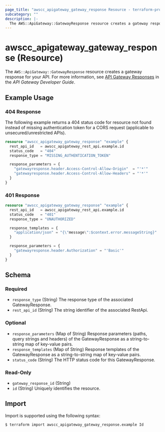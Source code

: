 ```yaml
---
page_title: "awscc_apigateway_gateway_response Resource - terraform-provider-awscc"
subcategory: ""
description: |-
  The AWS::ApiGateway::GatewayResponse resource creates a gateway response for your API. For more information, see API Gateway Responses https://docs.aws.amazon.com/apigateway/latest/developerguide/customize-gateway-responses.html#api-gateway-gatewayResponse-definition in the API Gateway Developer Guide.
---
```


# awscc_apigateway_gateway_response (Resource)

The ``AWS::ApiGateway::GatewayResponse`` resource creates a gateway response for your API. For more information, see [API Gateway Responses](https://docs.aws.amazon.com/apigateway/latest/developerguide/customize-gateway-responses.html#api-gateway-gatewayResponse-definition) in the *API Gateway Developer Guide*.

## Example Usage

### 404 Response
The following example returns a 404 status code for resource not found instead of missing authentication token for a CORS request (applicable to unsecured/unrestricted APIs).

```terraform
resource "awscc_apigateway_gateway_response" "example" {
  rest_api_id   = awscc_apigateway_rest_api.example.id
  status_code   = "404"
  response_type = "MISSING_AUTHENTICATION_TOKEN"

  response_parameters = {
    "gatewayresponse.header.Access-Control-Allow-Origin"  = "'*'"
    "gatewayresponse.header.Access-Control-Allow-Headers" = "'*'"
  }
}
```

### 401 Response

```terraform
resource "awscc_apigateway_gateway_response" "example" {
  rest_api_id   = awscc_apigateway_rest_api.example.id
  status_code   = "401"
  response_type = "UNAUTHORIZED"

  response_templates = {
    "application/json" = "{\"message\":$context.error.messageString}"
  }

  response_parameters = {
    "gatewayresponse.header.Authorization" = "'Basic'"
  }
}
```

<!-- schema generated by tfplugindocs -->
## Schema

### Required

- `response_type` (String) The response type of the associated GatewayResponse.
- `rest_api_id` (String) The string identifier of the associated RestApi.

### Optional

- `response_parameters` (Map of String) Response parameters (paths, query strings and headers) of the GatewayResponse as a string-to-string map of key-value pairs.
- `response_templates` (Map of String) Response templates of the GatewayResponse as a string-to-string map of key-value pairs.
- `status_code` (String) The HTTP status code for this GatewayResponse.

### Read-Only

- `gateway_response_id` (String)
- `id` (String) Uniquely identifies the resource.

## Import

Import is supported using the following syntax:

```shell
$ terraform import awscc_apigateway_gateway_response.example Id
```
